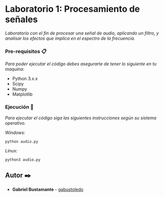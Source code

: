 # Laboratorio 1: Procesamiento de señales

_Laboratorio con el fin de procesar una señal de audio, aplicando un filtro, y analisar los efectos que implica en el espectro de la frecuencia._

### Pre-requisitos 📋

_Para poder ejecutar el código debes asegurarte de tener lo siguiente en tu maquina:_

* Python 3.x.x
* Scipy
* Numpy
* Matplotlib

### Ejecución 🔧

_Para ejecutar el código siga las siguientes instrucciones según su sistema operativo._

_Windows:_

```
python audio.py
```

_Linux:_

```
python3 audio.py
```

## Autor ✒️

* **Gabriel Bustamante** - [gabustoledo](https://github.com/gabustoledo)